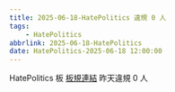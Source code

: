 ```yaml
---
title: 2025-06-18-HatePolitics 違規 0 人
tags:
    - HatePolitics
abbrlink: 2025-06-18-HatePolitics
date: HatePolitics-2025-06-18 12:00:00
---
```

HatePolitics 板 [板規連結](https://www.ptt.cc/bbs/HatePolitics/M.1617115262.A.D60.html)
昨天違規 0 人
